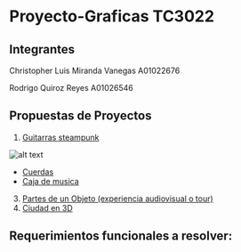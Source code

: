 # Proyecto-Graficas TC3022
## Integrantes
Christopher Luis Miranda Vanegas A01022676

Rodrigo Quiroz Reyes A01026546

## Propuestas de Proyectos 
1. [Guitarras steampunk](https://i.pinimg.com/736x/b7/28/1f/b7281f9481e5bcf81d1b558bc6263652.jpg)

![alt text](https://i.pinimg.com/736x/b7/28/1f/b7281f9481e5bcf81d1b558bc6263652.jpg "Guitar")

  - [Cuerdas](https://www.musicca.com/es/guitarra)
  - [Caja de musica](https://m.media-amazon.com/images/I/61f5iMhhWoL._AC_SX466_.jpg)

3. [Partes de un Objeto (experiencia audiovisual o tour)](https://farfromhere.emmitfenn.com)
4. [Ciudad en 3D](https://codepen.io/vcomics/pen/aGmoae)

## Requerimientos funcionales a resolver:






